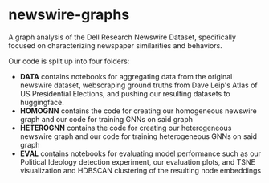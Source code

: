 # newswire-graphs
A graph analysis of the Dell Research Newswire Dataset, specifically focused on characterizing newspaper similarities and behaviors. 

Our code is split up into four folders:
- **DATA** contains notebooks for aggregating data from the original newswire dataset, webscraping ground truths from Dave Leip's Atlas of US Presidential Elections, and pushing our resulting datasets to huggingface.
- **HOMOGNN** contains the code for creating our homogeneous newswire graph and our code for training GNNs on said graph
- **HETEROGNN** contains the code for creating our heterogeneous newswire graph and our code for training heterogeneous GNNs on said graph
- **EVAL** contains notebooks for evaluating model performance such as our Political Ideology detection experiment, our evaluation plots, and TSNE visualization and HDBSCAN clustering of the resulting node embeddings

